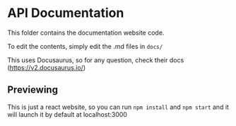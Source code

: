 # API Documentation

This folder contains the documentation website code.

To edit the contents, simply edit the .md files in `docs/`

This uses Docusaurus, so for any question, check their docs (https://v2.docusaurus.io/)

## Previewing

This is just a react website, so you can run `npm install` and `npm start` and it will launch it by default at localhost:3000
